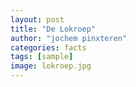 ```yaml
---
layout: post
title: "De Lokroep"
author: "jochem pinxteren"
categories: facts
tags: [sample]
image: lokroep.jpg
---
```


